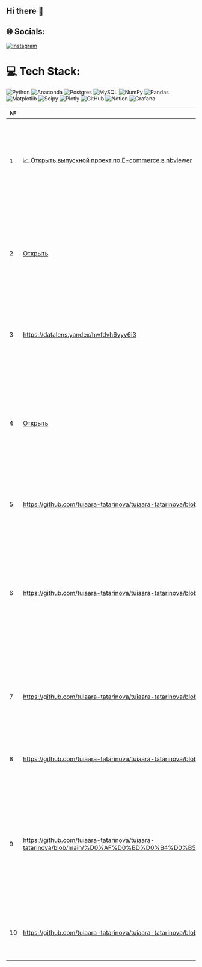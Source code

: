 ## Hi there 👋


## 🌐 Socials:
[![Instagram](https://img.shields.io/badge/Instagram-%23E4405F.svg?logo=Instagram&logoColor=white)](https://instagram.com/petrovatuyaara) 

# 💻 Tech Stack:
![Python](https://img.shields.io/badge/python-3670A0?style=for-the-badge&logo=python&logoColor=ffdd54) ![Anaconda](https://img.shields.io/badge/Anaconda-%2344A833.svg?style=for-the-badge&logo=anaconda&logoColor=white) ![Postgres](https://img.shields.io/badge/postgres-%23316192.svg?style=for-the-badge&logo=postgresql&logoColor=white) ![MySQL](https://img.shields.io/badge/mysql-4479A1.svg?style=for-the-badge&logo=mysql&logoColor=white) ![NumPy](https://img.shields.io/badge/numpy-%23013243.svg?style=for-the-badge&logo=numpy&logoColor=white) ![Pandas](https://img.shields.io/badge/pandas-%23150458.svg?style=for-the-badge&logo=pandas&logoColor=white) ![Matplotlib](https://img.shields.io/badge/Matplotlib-%23ffffff.svg?style=for-the-badge&logo=Matplotlib&logoColor=black) ![Scipy](https://img.shields.io/badge/SciPy-%230C55A5.svg?style=for-the-badge&logo=scipy&logoColor=%white) ![Plotly](https://img.shields.io/badge/Plotly-%233F4F75.svg?style=for-the-badge&logo=plotly&logoColor=white) ![GitHub](https://img.shields.io/badge/github-%23121011.svg?style=for-the-badge&logo=github&logoColor=white) ![Notion](https://img.shields.io/badge/Notion-%23000000.svg?style=for-the-badge&logo=notion&logoColor=white) ![Grafana](https://img.shields.io/badge/grafana-%23F46800.svg?style=for-the-badge&logo=grafana&logoColor=white)


| №  | Название (ссылка)                                                                                                                                                                                                                                                                                                                                                                                                                      | Описание                                                                                                                                                                                                                                                                       | Инструменты |
|----|----------------------------------------------------------------------------------------------------------------------------------------------------------------------------------------------------------------------------------------------------------------------------------------------------------------------------------------------------------------------------------------------------------------------------------------|--------------------------------------------------------------------------------------------------------------------------------------------------------------------------------------------------------------------------------------------------------------------------------|-------------|
| 1  | [📈 Открыть выпускной проект по E-commerce в nbviewer](https://nbviewer.org/github/tuiaara-tatarinova/tuiaara-tatarinova/blob/main/%D0%92%D1%8B%D0%BF%D1%83%D1%81%D0%BA%D0%BD%D0%BE%D0%B9%20%D0%BF%D1%80%D0%BE%D0%B5%D0%BA%D1%82.E-commerce.ipynb)                                                                                                                                                                                      | Анализ поведения покупателей и товарного ассортимента интернет-магазина товаров для дома с целью сегментации клиентов и разработки персонализированных маркетинговых стратегий.                                                                                                |             |
| 2  | [Открыть](https://nbviewer.org/github/tuiaara-tatarinova/tuiaara-tatarinova/blob/main/%D0%A0%D1%8B%D0%BD%D0%BE%D0%BA%20%D0%B7%D0%B0%D0%B2%D0%B5%D0%B4%D0%B5%D0%BD%D0%B8%D0%B9%20%D0%BE%D0%B1%D1%89%D0%B5%D1%81%D1%82%D0%B2%D0%B5%D0%BD%D0%BD%D0%BE%D0%B3%D0%BE%20%D0%BF%D0%B8%D1%82%D0%B0%D0%BD%D0%B8%D1%8F%20%D0%9C%D0%BE%D1%81%D0%BA%D0%B2%D1%8B.ipynb)                                                                              | Проект подготовлен для инвесторов фонда «Shut Up and Take My Money», планирующих открыть заведение общепита в Москве. Исследование выявляет ключевые тренды, статистику и перспективные направления для запуска нового бизнеса в отрасли.                                      |             |
| 3  | https://datalens.yandex/hwfdvh6vyv6i3                                                                                                                                                                                                                                                                                                                                                                                                  | Разработка интерактивного дашборда для анализа исторических данных конференций TED с целью организации успешного мероприятия.                                                                                                                                                  |             |
| 4  | [Открыть](https://nbviewer.org/github/tuiaara-tatarinova/tuiaara-tatarinova/blob/main/A-B%20%D1%82%D0%B5%D1%81%D1%82%20%D0%BF%D1%80%D0%BE%D0%B4%D1%83%D0%BA%D1%82%D0%BE%D0%B2%20%D0%BF%D0%B8%D1%82%D0%B0%D0%BD%D0%B8%D1%8F.ipynb)                                                                                                                                                                                                      | Анализ поведения пользователей мобильного приложения продуктового стартапа. Исследование включает построение воронки продаж для выявления точек "застревания" пользователей и проведение A/A/B-теста новых шрифтов интерфейса.                                                 |             |
| 5  | https://github.com/tuiaara-tatarinova/tuiaara-tatarinova/blob/main/%D0%9F%D1%80%D0%BE%D0%B5%D0%BA%D1%82%20%D0%BF%D0%BE%20SQL.ipynb                                                                                                                                                                                                                                                                                                     | Исследование базы данных книжного приложения для выявления трендов чтения во время карантина.                                                                                                                                                                                  |             |
| 6  | https://github.com/tuiaara-tatarinova/tuiaara-tatarinova/blob/main/%D0%9F%D1%80%D0%B8%D0%BB%D0%BE%D0%B6%D0%B5%D0%BD%D0%B8%D0%B5%20Procrastinate%20Pro%2B.ipynb                                                                                                                                                                                                                                                                         | Исследование причин убытков развлекательного приложения через анализ рекламных каналов, поведения пользователей и их платежей. Расчет LTV, CAC и ROI для определения неокупаемых источников трафика. Выявление проблемных точек в воронке конверсии и удержании пользователей. |             |
| 7  | https://github.com/tuiaara-tatarinova/tuiaara-tatarinova/blob/main/%D0%98%D0%BD%D1%82%D0%B5%D1%80%D0%BD%D0%B5%D1%82-%D0%BC%D0%B0%D0%B3%D0%B0%D0%B7%D0%B8%D0%BD%20%D0%A1%D1%82%D1%80%D0%B8%D0%BC%D1%87%D0%B8%D0%BA.ipynb                                                                                                                                                                                                                | Проект анализирует исторические данные о продажах игр (до 2016 года) для выявления закономерностей успешности игр и планирования рекламных кампаний на следующий год.                                                                                                          |             |
| 8  | https://github.com/tuiaara-tatarinova/tuiaara-tatarinova/blob/main/Go%20Fast.%20%D0%90%D0%BD%D0%B0%D0%BB%D0%B8%D0%B7%20%D1%81%D0%B5%D1%80%D0%B2%D0%B8%D1%81%D0%B0%20%D0%B0%D1%80%D0%B5%D0%BD%D0%B4%D1%8B%20%D1%81%D0%B0%D0%BC%D0%BE%D0%BA%D0%B0%D1%82%D0%BE%D0%B2.ipynb                                                                                                                                                                | Исследование данных о поездках пользователей для проверки гипотез и оптимизации бизнес-процессов.                                                                                                                                                                              |             |
| 9  | https://github.com/tuiaara-tatarinova/tuiaara-tatarinova/blob/main/%D0%AF%D0%BD%D0%B4%D0%B5%D0%BA%D1%81%20%D0%9D%D0%B5%D0%B4%D0%B2%D0%B8%D0%B6%D0%B8%D0%BC%D0%BE%D1%81%D1%82%D1%8C.%20%D0%98%D1%81%D1%81%D0%BB%D0%B5%D0%B4%D0%BE%D0%B2%D0%B0%D0%BD%D0%B8%D0%B5%20%D0%BE%D0%B1%D1%8A%D1%8F%D0%B2%D0%BB%D0%B5%D0%BD%D0%B8%D0%B9%20%D0%BE%20%D0%BF%D1%80%D0%BE%D0%B4%D0%B0%D0%B6%D0%B5%20%D0%BA%D0%B2%D0%B0%D1%80%D1%82%D0%B8%D1%80.ipynb | Определение рыночной стоимости объектов в Яндекс.Недвижимость. Задача — установить параметры, которые в той или иной степени оказывают влияние на финальную стоимость. Это позволит построить автоматизированную систему: она отследит аномалии и мошенническую деятельность.  |             |
| 10 | https://github.com/tuiaara-tatarinova/tuiaara-tatarinova/blob/main/%D0%98%D1%81%D1%81%D0%BB%D0%B5%D0%B4%D0%BE%D0%B2%D0%B0%D0%BD%D0%B8%D0%B5%20%D0%BD%D0%B0%D0%B4%D0%B5%D0%B6%D0%BD%D0%BE%D1%81%D1%82%D0%B8%20%D0%B7%D0%B0%D0%B5%D0%BC%D1%89%D0%B8%D0%BA%D0%BE%D0%B2.ipynb                                                                                                                                                              | Анализ зависимости между семейным статусом/количеством детей клиентов и их платежеспособностью для улучшения модели кредитного скоринга.                                                                                                                                       |             |
